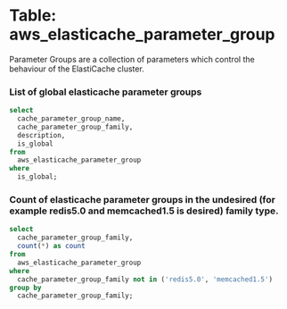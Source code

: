 # Table: aws_elasticache_parameter_group

Parameter Groups are a collection of parameters which control the behaviour of the ElastiCache cluster.

### List of global elasticache parameter groups

```sql
select
  cache_parameter_group_name,
  cache_parameter_group_family,
  description,
  is_global
from
  aws_elasticache_parameter_group
where
  is_global;
```


### Count of elasticache parameter groups in the undesired (for example redis5.0 and memcached1.5 is desired) family type.

```sql
select
  cache_parameter_group_family,
  count(*) as count
from
  aws_elasticache_parameter_group
where
  cache_parameter_group_family not in ('redis5.0', 'memcached1.5')
group by
  cache_parameter_group_family;
```
